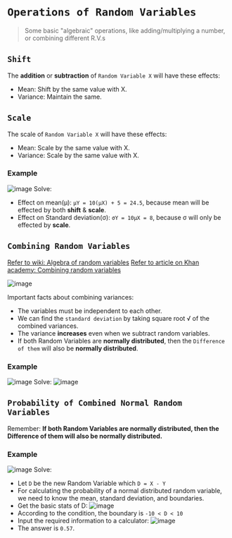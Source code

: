 # `Operations of Random Variables`
> Some basic "algebraic" operations, like adding/multiplying a number, or combining different R.V.s

## `Shift`
The **addition** or **subtraction** of `Random Variable X` will have these effects:
- Mean: Shift by the same value with X.
- Variance: Maintain the same.

## `Scale`
The scale of `Random Variable X` will have these effects:
- Mean: Scale by the same value with X.
- Variance: Scale by the same value with X.


### Example
![image](https://user-images.githubusercontent.com/14041622/44456750-fa703280-a633-11e8-8de5-6101b4929130.png)
Solve:
- Effect on mean(μ): `μY = 10(μX) + 5 = 24.5`, because mean will be effected by both **shift** & **scale**.
- Effect on Standard deviation(σ): `σY = 10μX = 8`, because σ will only be effected by **scale**.


## `Combining Random Variables`

[Refer to wiki: Algebra of random variables](https://www.wikiwand.com/en/Algebra_of_random_variables)
[Refer to article on Khan academy: Combining random variables](https://www.khanacademy.org/math/ap-statistics/random-variables-ap/modal/a/combining-random-variables-article)

![image](https://user-images.githubusercontent.com/14041622/44387928-6fbb0500-a559-11e8-9f82-fd8ac5f11411.png)

Important facts about combining variances:
- The variables must be independent to each other.
- We can find the `standard deviation` by taking square root √ of the combined variances.
- The variance **increases** even when we subtract random variables.
- If both Random Variables are **normally distributed**, then the `Difference of them` will also be **normally distributed**.



### Example
![image](https://user-images.githubusercontent.com/14041622/44457101-e8db5a80-a634-11e8-89ec-45ab9c16b9c3.png)
Solve:
![image](https://user-images.githubusercontent.com/14041622/44457462-d9a8dc80-a635-11e8-9b37-4797bb6837f0.png)



## `Probability of Combined Normal Random Variables`
Remember:
**If both Random Variables are normally distributed, then the Difference of them will also be normally distributed.**

### Example
![image](https://user-images.githubusercontent.com/14041622/44507980-34e2d980-a6df-11e8-82d8-52136ab914e6.png)
Solve:
- Let `D` be the new Random Variable which `D = X - Y`
- For calculating the probability of a normal distributed random variable, we need to know the mean, standard deviation, and boundaries.
- Get the basic stats of D:
![image](https://user-images.githubusercontent.com/14041622/44508269-45e01a80-a6e0-11e8-8678-247f8f492054.png)
- According to the condition, the boundary is `-10 < D < 10`
- Input the required information to a calculator:
![image](https://user-images.githubusercontent.com/14041622/44508368-9bb4c280-a6e0-11e8-9a52-af76c693ed47.png)
- The answer is `0.57`.